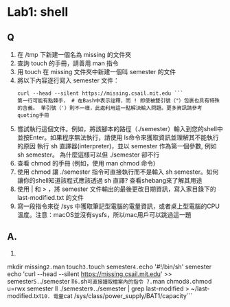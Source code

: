 # Lab1: shell
## Q
1. 在 /tmp 下新建一個名為 missing 的文件夾
2. 查詢 touch 的手冊，請善用 man 指令
3. 用 touch 在 missing 文件夾中新建一個叫 semester 的文件
4. 將以下內容逐行寫入 semester 文件：
	``` #!/bin/sh 
	curl --head --silent https://missing.csail.mit.edu ```
	第一行可能有點棘手， # 在Bash中表示註釋，而 ! 即使被雙引號（"）包裹也具有特殊的含義。 單引號（'）則不一樣，此處利用這一點解決輸入問題。更多資訊請參考quoting手冊
5. 嘗試執行這個文件。例如，將該腳本的路徑（./semester）輸入到您的shell中並按Enter。如果程序無法執行，請使用 ls命令來獲取資訊並理解其不能執行的原因
執行 sh 直譯器(interpreter)，並以 semester 作為第一個參數, 例如 sh semester。 為什麼這樣可以但 ./semester 卻不行
6. 查看 chmod 的手冊 (例如，使用 man chmod 命令)
7. 使用 chmod 讓 ./semester 指令可直接執行而不是輸入 sh semester。如何讓你的shell知道該程式應該透過 sh 直譯? 查看shebang來了解其用途
8. 使用 | 和 > ，將 semester 文件輸出的最後更改日期資訊，寫入家目錄下的 last-modified.txt 的文件 
9. 寫一段指令來從 /sys 中獲取筆記型電腦的電量資訊，或者桌上型電腦的CPU溫度。注意：macOS並沒有sysfs，所以mac用戶可以跳過這一題

## A. 
1. ```cd /tmp
mkdir missing```
2. ```man touch```
3. ```touch semester```
4. ```echo '#!/bin/sh' semester
echo 'curl --head --silent https://missing.csail.mit.edu' >> semester```
5. ```./semester
ll```
6. ```sh``` 可直接讀取檔案內的指令
7. ```man chmod```
8. ```chmod u=rwx semester
ll
./semester```
9. ```./semester | grep last-modified > ~/last-modified.txt```
10. 電量
```cat /sys/class/power_supply/BAT1/capacity```


